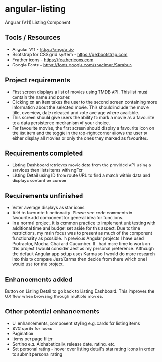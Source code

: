 # angular-listing
Angular (V11) Listing Component

## Tools / Resources
* Angular V11 - https://angular.io
* Bootstrap for CSS grid system - https://getbootstrap.com
* Feather icons - https://feathericons.com
* Google Fonts - https://fonts.google.com/specimen/Sarabun

## Project requirements
* First screen displays a list of movies using TMDB API. This list must contain the name and poster.
* Clicking on an item takes the user to the second screen containing more information about the selected movie. This should include the movie title, overview, date released and vote average where available.
* This screen should give users the ability to mark a movie as a favourite to a data persistence mechanism of your choice.
* For favourite movies, the first screen should display a favourite icon on the list item and the toggle in the top-right corner allows the user to either display all movies or only the ones they marked as favourites.

## Requirements completed
* Listing Dashboard retrieves movie data from the provided API using a services then lists items with ngFor
* Listing Detail using ID from route URL to find a match within data and displays content on screen

## Requirements unfinished
* Voter average displays as star icons
* Add to favourite functionality. Please see code comments in favourite.add component for general idea for functions.
* In a normal project, it is common practice to implement unit testing with additional time and budget set aside for this aspect. Due to time restrictions, my main focus was to present as much of the component functionality as possible. In previous Angular projects I have used Protractor, Mocha, Chai and Cucumber. If I had more time to work on this project I would consider Jest as my personal preference. Although the default Angular app setup uses Karma so I would do more research into this to compare Jest/Karma then decide from there which one I would use for the project.

## Enhancements added
Button on Listing Detail to go back to Listing Dashboard. This improves the UX flow when browsing through multiple movies.

## Other potential enhancements
* UI enhancements, component styling e.g. cards for listing items
* SVG sprite for icons
* Pagination
* Items per page filter
* Sorting e.g. Alphabetically, release date, rating, etc.
* Set personal rating - hover over listing detail's star rating icons in order to submit personal rating
